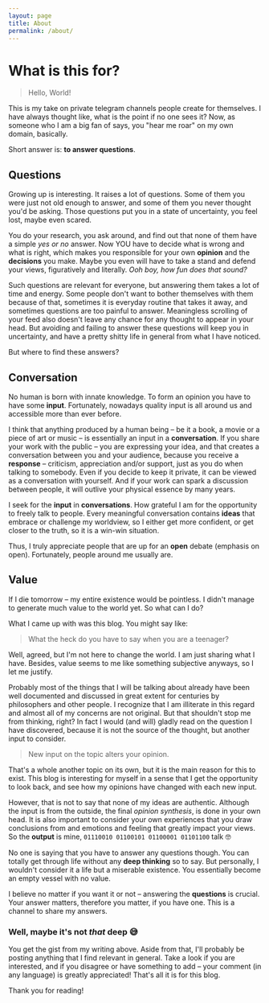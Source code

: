 ```yaml
---
layout: page
title: About
permalink: /about/
---
```


# What is this for?

> Hello, World!

This is my take on private telegram channels people create for themselves. I have always thought like, what is the point if no one sees it? Now, as someone who I am a big fan of says, you "hear me roar" on my own domain, basically.

Short answer is: **to answer questions**.

## Questions

Growing up is interesting. It raises a lot of questions. Some of them you were just not old enough to answer, and some of them you never thought you'd be asking. Those questions put you in a state of uncertainty, you feel lost, maybe even scared. 

You do your research, you ask around, and find out that none of them have a simple *yes or no* answer. Now YOU have to decide what is wrong and what is right, which makes you responsible for your own **opinion** and the **decisions** you make. Maybe you even will have to take a stand and defend your views, figuratively and literally. *Ooh boy, how fun does that sound?*

Such questions are relevant for everyone, but answering them takes a lot of time and energy. Some people don't want to bother themselves with them because of that, sometimes it is everyday routine that takes it away, and sometimes questions are too painful to answer. Meaningless scrolling of your feed also doesn't leave any chance for any thought to appear in your head. But avoiding and failing to answer these questions will keep you in uncertainty, and have a pretty shitty life in general from what I have noticed.

But where to find these answers?


## Conversation

No human is born with innate knowledge. To form an opinion you have to have some **input**. Fortunately, nowadays quality input is all around us and accessible more than ever before. 

I think that anything produced by a human being – be it a book, a movie or a piece of art or music – is essentially an input in a **conversation**. If you share your work with the public – you are expressing your idea, and that creates a conversation between you and your audience, because you receive a **response** – criticism, appreciation and/or support, just as you do when talking to somebody. Even if you decide to keep it private, it can be viewed as a conversation with yourself. And if your work can spark a discussion between people, it will outlive your physical essence by many years.

I seek for the **input** in **conversations**. How grateful I am for the opportunity to freely talk to people. Every meaningful conversation contains **ideas** that embrace or challenge my worldview, so I either get more confident, or get closer to the truth, so it is a win-win situation.

Thus, I truly appreciate people that are up for an **open** debate (emphasis on open). Fortunately, people around me usually are.


## Value

If I die tomorrow – my entire existence would be pointless. I didn't manage to generate much value to the world yet. So what can I do? 

What I came up with was this blog. You might say like:

> What the heck do you have to say when you are a teenager?

Well, agreed, but I'm not here to change the world. I am just sharing what I have. Besides, value seems to me like something subjective anyways, so I let me justify.

Probably most of the things that I will be talking about already have been well documented and discussed in great extent for centuries by philosophers and other people. I recognize that I am illiterate in this regard and almost all of my concerns are not original. But that shouldn't stop me from thinking, right? In fact I would (and will) gladly read on the question I have discovered, because it is not the source of the thought, but another input to consider.

> New input on the topic alters your opinion.

That's a whole another topic on its own, but it is the main reason for this to exist. This blog is interesting for myself in a sense that I get the opportunity to look back, and see how my opinions have changed with each new input.

However, that is not to say that none of my ideas are authentic. Although the input is from the outside, the final *opinion synthesis*, is done in your own head. It is also important to consider your own experiences that you draw conclusions from and emotions and feeling that greatly impact your views. So the **output** is mine, ```01110010 01100101 01100001 01101100``` talk 🤓

No one is saying that you have to answer any questions though. You can totally get through life without any **deep thinking** so to say. But personally, I wouldn't consider it a life but a miserable existence. You essentially become an empty vessel with no value. 

I believe no matter if you want it or not – answering the **questions** is crucial. Your answer matters, therefore you matter, if you have one. This is a channel to share my answers.

### Well, maybe it's not *that* deep 😅

You get the gist from my writing above. Aside from that, I'll probably be posting anything that I find relevant in general. Take a look if you are interested, and if you disagree or have something to add – your comment (in any language) is greatly appreciated! That's all it is for this blog.

Thank you for reading!